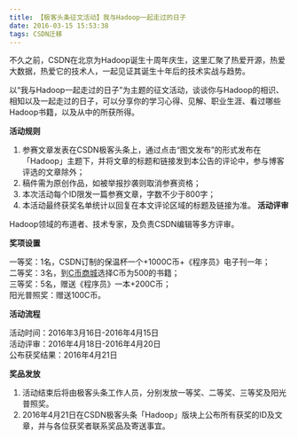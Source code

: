 ```yaml
---
title: 【极客头条征文活动】我与Hadoop一起走过的日子
date: 2016-03-15 15:53:38
tags: CSDN迁移
---
```

  不久之前，CSDN在北京为Hadoop诞生十周年庆生，这里汇聚了热爱开源，热爱大数据，热爱它的技术人，一起见证其诞生十年后的技术实战与趋势。

以“我与Hadoop一起走过的日子”为主题的征文活动，谈谈你与Hadoop的相识、相知以及一起走过的日子，可以分享你的学习心得、见解、职业生涯、看过哪些Hadoop书籍，以及从中的所获所得。

**活动规则**


  1. 参赛文章发表在CSDN极客头条上，通过点击“图文发布”的形式发布在「Hadoop」主题下，并将文章的标题和链接发到本公告的评论中，参与博客评选的文章除外； 
  3. 稿件需为原创作品，如被举报抄袭则取消参赛资格； 
  5. 本次活动每个ID限发一篇参赛文章，字数不少于800字； 
  7. 本活动最终获奖名单统计以回复在本文评论区域的标题及链接为准。 **活动评审**

Hadoop领域的布道者、技术专家，及负责CSDN编辑等多方评审。

**奖项设置**

一等奖：1名，CSDN订制的保温杯一个+1000C币+《程序员》电子刊一年；   
 二等奖：3名，到[C币商城](http://mall.csdn.net/coin)选择C币为500的书籍；   
 三等奖：5名，赠送《程序员》一本+200C币；   
 阳光普照奖：赠送100C币。

**活动流程**

活动时间：2016年3月16日-2016年4月15日   
 活动评审：2016年4月18日-2016年4月20日   
 公布获奖结果：2016年4月21日

**奖品发放**


  1. 活动结束后将由极客头条工作人员，分别发放一等奖、二等奖、三等奖及阳光普照奖。 
  3. 2016年4月21日在CSDN极客头条「Hadoop」版块上公布所有获奖的ID及文章，并与各位获奖者联系奖品及寄送事宜。    
  
